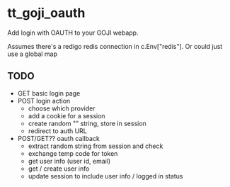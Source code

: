 # tt_goji_oauth
Add login with OAUTH to your GOJI webapp.

Assumes there's a redigo redis connection in c.Env["redis"]. Or could just use a global map

## TODO
- GET basic login page
- POST login action
  - choose which provider
  - add a cookie for a session
  - create random "" string, store in session
  - redirect to auth URL
- POST/GET?? oauth callback
  - extract random string from session and check
  - exchange temp code for token
  - get user info (user id, email)
  - get / create user info
  - update session to include user info / logged in status